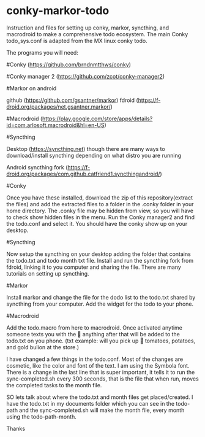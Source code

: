 # conky-markor-todo
Instruction and files for setting up conky, markor, syncthing, and macrodroid to make a comprehensive todo ecosystem.
The main Conky todo_sys.conf is adapted from the MX linux conky todo.

The programs you will need:

  #Conky (https://github.com/brndnmtthws/conky)
  
  #Conky manager 2 (https://github.com/zcot/conky-manager2)
  
  #Markor on android 
  
  github (https://github.com/gsantner/markor)
  fdroid (https://f-droid.org/packages/net.gsantner.markor/)
    
  #Macrodroid (https://play.google.com/store/apps/details?id=com.arlosoft.macrodroid&hl=en-US)
  
  #Syncthing
  
  Desktop (https://syncthing.net) though there are many ways to download/install syncthing depending on what distro you are running
  
  Android syncthing fork (https://f-droid.org/packages/com.github.catfriend1.syncthingandroid/) 

#Conky

Once you have these installed, download the zip of this repository(extract the files) and add the extracted files to a folder in
the .conky folder in your home directory. The .conky file may be hidden from view, so you will have to check show hidden files in the menu.
Run the Conky manager2 and find the todo.conf and select it. You should have the conky show up on your desktop.

#Syncthing

Now setup the syncthing on your desktop adding the folder that contains the todo.txt and todo month txt file.
Install and run the syncthing fork from fdroid, linking it to you computer and sharing the file. 
There are many tutorials on setting up syncthing.

#Markor

Install markor and change the file for the dodo list to the todo.txt shared by syncthing from your computer.
Add the widget for the todo to your phone.

#Macrodroid

Add the todo.macro from here to macrodroid. Once activated anytime someone texts you with 
the 💪 anything after that will be added to the todo.txt on you phone.
 (txt example: will you pick up 💪 tomatoes, potatoes, and gold bulion at the store.) 



I have changed a few things in the todo.conf.
Most of the changes are cosmetic, like the color and font of the text. I am using the Symbola font.
There is a change in the last line that is super important, it tells it to run the sync-completed.sh 
every 300 seconds, that is the file that when run, moves the completed tasks to the month file.

SO lets talk about where the todo.txt and month files get placed/created. 
I have the todo.txt in my documents folder which you can see in the todo-path and the sync-completed.sh will make the month file, every month using the todo-path-month.

Thanks

